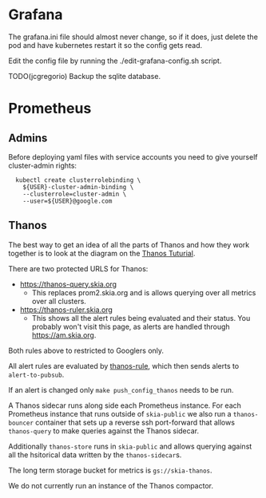 # Grafana

The grafana.ini file should almost never change, so if it does,
just delete the pod and have kubernetes restart it so the config
gets read.

Edit the config file by running the ./edit-grafana-config.sh script.

TODO(jcgregorio) Backup the sqlite database.

# Prometheus

## Admins

Before deploying yaml files with service accounts you need to give yourself
cluster-admin rights:

      kubectl create clusterrolebinding \
        ${USER}-cluster-admin-binding \
        --clusterrole=cluster-admin \
        --user=${USER}@google.com

## Thanos

The best way to get an idea of all the parts of Thanos and how they work
together is to look at the diagram on the [Thanos
Tuturial](https://thanos.io/quick-tutorial.md/).

There are two protected URLS for Thanos:
  * https://thanos-query.skia.org
    * This replaces prom2.skia.org and is allows querying over all metrics over
      all clusters.
  * https://thanos-ruler.skia.org
    * This shows all the alert rules being evaluated and their status. You
      probably won't visit this page, as alerts are handled through
      https://am.skia.org.

Both rules above to restricted to Googlers only.

All alert rules are evaluated by [thanos-rule](https://thanos-ruler.skia.org),
which then sends alerts to `alert-to-pubsub`.

If an alert is changed only `make push_config_thanos` needs to be run.

A Thanos sidecar runs along side each Prometheus instance. For each Prometheus
instance that runs outside of `skia-public` we also run a `thanos-bouncer`
container that sets up a reverse ssh port-forward that allows `thanos-query` to
make queries against the Thanos sidecar.

Additionally `thanos-store` runs in `skia-public` and allows querying against
all the hsitorical data written by the `thanos-sidecar`s.

The long term storage bucket for metrics is `gs://skia-thanos`.

We do not currently run an instance of the Thanos compactor.